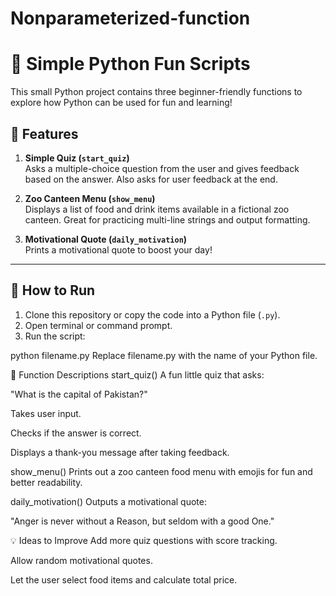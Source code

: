 # Nonparameterized-function
# 🐍 Simple Python Fun Scripts

This small Python project contains three beginner-friendly functions to explore how Python can be used for fun and learning!

## 📌 Features

1. **Simple Quiz (`start_quiz`)**  
   Asks a multiple-choice question from the user and gives feedback based on the answer. Also asks for user feedback at the end.

2. **Zoo Canteen Menu (`show_menu`)**  
   Displays a list of food and drink items available in a fictional zoo canteen. Great for practicing multi-line strings and output formatting.

3. **Motivational Quote (`daily_motivation`)**  
   Prints a motivational quote to boost your day!

---

## 🔧 How to Run

1. Clone this repository or copy the code into a Python file (`.py`).
2. Open terminal or command prompt.
3. Run the script:


python filename.py
Replace filename.py with the name of your Python file.

🧠 Function Descriptions
start_quiz()
A fun little quiz that asks:

"What is the capital of Pakistan?"

Takes user input.

Checks if the answer is correct.

Displays a thank-you message after taking feedback.

show_menu()
Prints out a zoo canteen food menu with emojis for fun and better readability.

daily_motivation()
Outputs a motivational quote:

"Anger is never without a Reason, but seldom with a good One."

💡 Ideas to Improve
Add more quiz questions with score tracking.

Allow random motivational quotes.

Let the user select food items and calculate total price.
